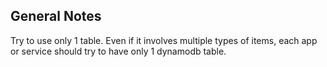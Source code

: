 ## General Notes

Try to use only 1 table. Even if it involves multiple types of items, each app or service should try to have only 1 dynamodb table.